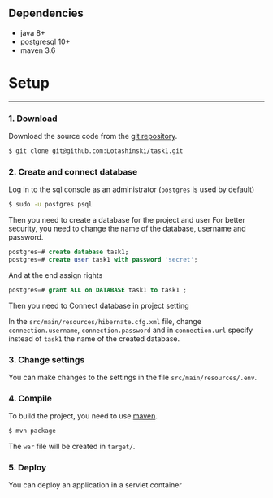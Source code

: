 ## Dependencies
- java 8+
- postgresql 10+
- maven 3.6
# Setup
_____

### 1. Download
Download the source code from the [git repository](https://github.com/Lotashinski/task1).
`````bash
$ git clone git@github.com:Lotashinski/task1.git
`````

### 2. Create and connect database
Log in to the sql console as an administrator (``postgres`` is used by default)
`````bash
$ sudo -u postgres psql
`````
Then you need to create a database for the project and user
For better security, you need to change the name of the database, username and password.
````sql
postgres=# create database task1;
postgres=# create user task1 with password 'secret';
````
And at the end assign rights
```sql
postgres=# grant ALL on DATABASE task1 to task1 ;
```
Then you need to Connect database in project setting

In the ```src/main/resources/hibernate.cfg.xml``` file, change ```connection.username```, ```connection.password``` and in ```connection.url``` specify instead of ```task1``` the name of the created database.
### 3. Change settings
You can make changes to the settings in the file ```src/main/resources/.env```.
### 4. Compile
To build the project, you need to use [maven](https://maven.apache.org/).

`````bash
$ mvn package
`````
The ```war``` file will be created in ```target/```.
### 5. Deploy
You can deploy an application in a servlet container

